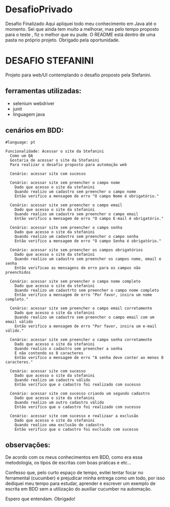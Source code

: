 # DesafioPrivado
Desafio Finalizado 
Aqui apliquei todo meu conhecimento em Java até o momento.
Sei que ainda tem muito a melhorar, mas pelo tempo proposto para o teste , fiz o melhor que eu pude.
O README está dentro de uma pasta no próprio projeto.
Obrigado pela oportunidade.

# DESAFIO STEFANINI

Projeto para web/UI contemplando o desafio proposto pela Stefanini.

## ferramentas utilizadas:
- selenium webdriver
- junit
- linguagem java

## cenários em BDD:
```
#language: pt

Funcionalidade: Acessar o site da Stefanini
  Como um QA
  Gostaria de acessar o site da Stefanini
  Para realizar o desafio proposto para automação web

  Cenário: acessar site com sucesso
      
  Cenário: acessar site sem preencher o campo nome
    Dado que acesso o site da stefanini
    Quando realizo um cadastro sem preencher o campo nome
    Então verifico a mensagem de erro "O campo Nome é obrigatório."

  Cenário: acessar site sem preencher o campo email
    Dado que acesso o site da stefanini
    Quando realizo um cadastro sem preencher o campo email
    Então verifico a mensagem de erro "O campo E-mail é obrigatório."

  Cenário: acessar site sem preencher o campo senha
    Dado que acesso o site da stefanini
    Quando realizo um cadastro sem preencher o campo senha
    Então verifico a mensagem de erro "O campo Senha é obrigatório."

  Cenário: acessar site sem preencher os campos obrigatórios
    Dado que acesso o site da stefanini
    Quando realizo um cadastro sem preencher os campos nome, email e senha
    Então verificao as mensagens de erro para os campos não preenchidos    
    
  Cenário: acessar site sem preencher o campo nome completo
    Dado que acesso o site da stefanini
    Quando realizo um cadastrto sem preencher o campo nome completo
    Então verifico a mensagem de erro "Por favor, insira um nome completo."

  Cenário: acessar site sem preencher o campo email corretamente
    Dado que acesso o site da stefanini
    Quando realizo um cadastro sem preencher o campo email com um email válido
    Então verifico a mensagem de erro "Por favor, insira um e-mail válido."

  Cenário: acessar site sem preencher o campo senha corretamente
    Dado que acesso o site da stefanini
    Quando realizo o cadastro sem preencher a senha 
    E não contendo os 8 caracteres 
    Então verifico a mensagem de erro "A senha deve conter ao menos 8 caracteres."

  Cenário: acessar site com sucesso
    Dado que acesso o site da stefanini
    Quando realizo um cadastro válido
    Então verifico que o cadastro foi realizado com sucesso
  
  Cenário: acessar site com sucesso criando um segundo cadastro
    Dado que acesso o site da stefanini
    Quando realizo um outro cadastro válido
    Então verifico que o cadastro foi realizado com sucesso
  
  Cenário: acessar site com sucesso e realizaar a exclusão 
    Dado que acesso o site da stefanini
    Quando realizo uma exclusão de cadastro
    Então verifico que o cadastro foi excluido com sucesso
 ```

## observações:

De acordo com os meus conhecimentos em BDD, como era essa metodologia, os tipos de escritas com boas praticas e etc...

Confesso que, pelo curto espaço de tempo, evitei tentar focar no ferramental (cucumber) e prejudicar minha entrega como um todo, por isso dediquei meu tempo para estudar, aprender e escrever um exemplo de escrita em BDD sem a utilização do auxiliar cucumber na automação.

Espero que entendam.
Obrigado!
